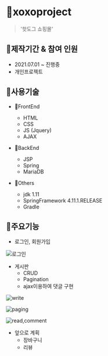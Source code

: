 # 🍡xoxoproject
>'핫도그 쇼핑몰'

## 📆제작기간 & 참여 인원
* 2021.07.01 ~ 진행중
* 개인프로젝트

## 🔨사용기술
* 📝FrontEnd
  * HTML
  * CSS
  * JS (Jquery)
  * AJAX

* 📝BackEnd
  * JSP
  * Spring
  * MariaDB

* 📝Others
  * jdk 1.11
  * SpringFramework 4.11.1.RELEASE
  * Gradle
  
## 📌주요기능
* 로그인, 회원가입

![로그인](https://user-images.githubusercontent.com/65888101/132170784-e4f7b962-3007-4fd7-8cc5-95fcccfac4d2.png)

* 게시판 
  * CRUD
  * Pagination
  * ajax이용하여 댓글 구현

![write](https://user-images.githubusercontent.com/65888101/132172467-f7710fc4-3d42-421a-bf2d-f600d8f1019c.png)

![paging](https://user-images.githubusercontent.com/65888101/132172498-5a8b4743-f6d4-441c-99bf-dd2dd16b3392.png)

![read,comment](https://user-images.githubusercontent.com/65888101/132977221-d11eb272-2190-47bf-88dc-3b13a18e944d.png)

* 앞으로 계획
  * 장바구니
  * 리뷰

